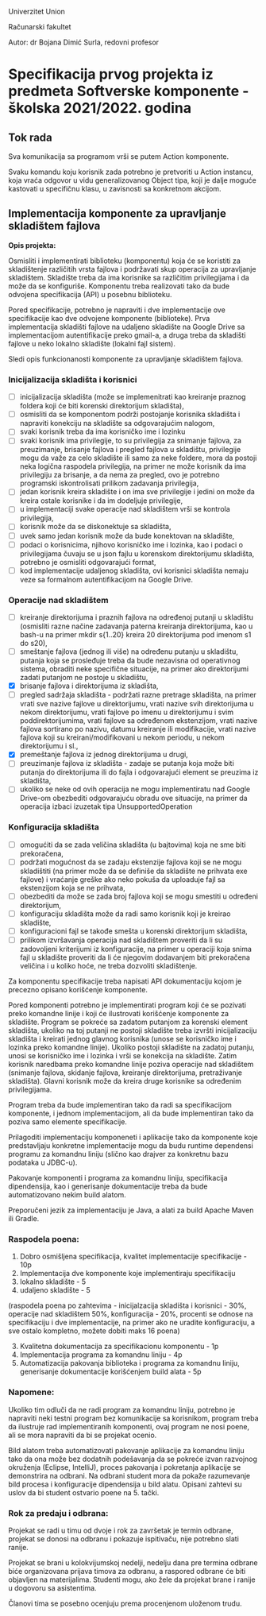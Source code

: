 Univerzitet Union

Računarski fakultet

Autor: dr Bojana Dimić Surla, redovni profesor

# Specifikacija prvog projekta iz predmeta Softverske komponente - školska 2021/2022. godina

## Tok rada

Sva komunikacija sa programom vrši se putem Action komponente.

Svaku komandu koju korisnik zada potrebno je pretvoriti u Action instancu, koja vraća odgovor u vidu generalizovanog Object tipa, koji je dalje moguće kastovati u specifičnu klasu, u zavisnosti sa konkretnom akcijom.

## Implementacija komponente za upravljanje skladištem fajlova

**Opis projekta:**

Osmisliti i implementirati biblioteku (komponentu) koja će se koristiti za skladištenje različitih vrsta fajlova i podržavati skup operacija za upravljanje skladištem. Skladište treba da ima korisnike sa različitim privilegijama i da može da se
konfiguriše. Komponentu treba realizovati tako da bude odvojena specifikacija (API) u posebnu biblioteku.

Pored specifikacije, potrebno je napraviti i dve implementacije ove specifikacije kao dve odvojene komponente (biblioteke). Prva implementacija skladišti fajlove na udaljeno skladište na Google Drive sa implementacijom autentifikacije preko gmail-a, a druga treba da skladišti fajlove u neko lokalno skladište (lokalni fajl sistem).

Sledi opis funkcionanosti komponente za upravljanje skladištem fajlova.

### Inicijalizacija skladišta i korisnici

- [ ] inicijalizacija skladišta (može se implemenitrati kao kreiranje praznog foldera koji će biti korenski direktorijum skladišta),
- [ ] osmisliti da se komponentom podrži postojanje korisnika skladišta i napraviti konekciju na skladište sa odgovarajućim nalogom,
- [ ] svaki korisnik treba da ima korisničko ime i lozinku
- [ ] svaki korisnik ima privilegije, to su privilegija za snimanje fajlova, za preuzimanje, brisanje fajlova i pregled fajlova u skladištu, privilegije mogu da važe za celo skladište ili samo za neke foldere, mora da postoji neka logična raspodela privilegija, na primer ne može korisnik da ima privilegiju za brisanje, a da nema za pregled, ovo je potrebno programski iskontrolisati prilikom zadavanja privilegija,
- [ ] jedan korisnik kreira skladište i on ima sve privilegije i jedini on može da kreira ostale korisnike i da im dodeljuje privilegije,
- [ ] u implementaciji svake operacije nad skladištem vrši se kontrola privilegija,
- [ ] korisnik može da se diskonektuje sa skladišta,
- [ ] uvek samo jedan korisnik može da bude konektovan na skladište,
- [ ] podaci o korisnicima, njihovo korisničko ime i lozinka, kao i podaci o privilegijama čuvaju se u json fajlu u korenskom direktorijumu skladišta, potrebno je osmisliti odgovarajući format,
- [ ] kod implementacije udaljenog skladišta, ovi korisnici skladišta nemaju veze sa formalnom autentifikacijom na Google Drive.

### Operacije nad skladištem

- [ ] kreiranje direktorijuma i praznih fajlova na određenoj putanji u skladištu (osmisliti razne načine zadavanja paterna kreiranja direktorijuma, kao u bash-u na primer mkdir s{1..20} kreira 20 direktorijuma pod imenom s1 do s20),
- [ ] smeštanje fajlova (jednog ili više) na određenu putanju u skladištu, putanja koja se prosleđuje treba da bude nezavisna od operativnog sistema, obraditi neke specifične situacije, na primer ako direktorijumi zadati putanjom ne postoje u skladištu,
- [x] brisanje fajlova i direktorijuma iz skladišta,
- [ ] pregled sadržaja skladišta - podržati razne pretrage skladišta, na primer vrati sve nazive fajlove u direktorijumu, vrati nazive svih direktorijuma u nekom direktorijumu, vrati fajlove po imenu u direktorijumu i svim poddirektorijumima, vrati fajlove sa određenom ekstenzijom, vrati nazive fajlova sortirano po nazivu, datumu kreiranje ili modifikacije, vrati nazive fajlova koji su kreirani/modifikovani u nekom periodu, u nekom direktorijumu i sl.,
- [x] premeštanje fajlova iz jednog direktorijuma u drugi,
- [ ] preuzimanje fajlova iz skladišta - zadaje se putanja koja može biti putanja do direktorijuma ili do fajla i odgovarajući element se preuzima iz skladišta,
- [ ] ukoliko se neke od ovih operacija ne mogu implementiratu nad Google Drive-om obezbediti odgovarajuću obradu ove situacije, na primer da operacija izbaci izuzetak tipa UnsupportedOperation

### Konfiguracija skladišta

- [ ] omogućiti da se zada veličina skladišta (u bajtovima) koja ne sme biti prekoračena,
- [ ] podržati mogućnost da se zadaju ekstenzije fajlova koji se ne mogu skladištiti (na primer može da se definiše da skladište ne prihvata exe fajlove) i vraćanje greške ako neko pokuša da uploaduje fajl sa ekstenzijom koja se ne
  prihvata,
- [ ] obezbediti da može se zada broj fajlova koji se mogu smestiti u određeni direktorijum,
- [ ] konfiguraciju skladišta može da radi samo korisnik koji je kreirao skladište,
- [ ] konfiguracioni fajl se takođe smešta u korenski direktorijum skladišta,
- [ ] prilikom izvršavanja operacija nad skladištem proveriti da li su zadovoljeni kriterijumi iz konfiguracije, na primer u operaciji koja snima fajl u skladište proveriti da li će njegovim dodavanjem biti prekoračena veličina i u koliko hoće, ne treba dozvoliti skladištenje.

Za komponentu specifikacije treba napisati API dokumentaciju kojom je precezno opisano korišćenje komponente.

Pored komponenti potrebno je implementirati program koji će se pozivati preko komandne linije i koji će ilustrovati korišćenje komponente za skladište. Program se pokreće sa zadatom putanjom za korenski element skladišta, ukoliko na toj putanji ne postoji skladište treba izvršti inicijalizaciju skladišta i kreirati jednog glavnog korisnika (unose se korisničko ime i lozinka preko komandne linije). Ukoliko postoji skladište na zadatoj putanju, unosi se korisničko ime i lozinka i vrši se konekcija na skladište. Zatim korisnik naredbama preko komandne linije poziva operacije nad skladištem (snimanje fajlova, skidanje fajlova, kreiranje direktorijuma, pretraživanje skladišta). Glavni korisnik može da kreira druge korisnike sa određenim privilegijama.

Program treba da bude implementiran tako da radi sa specifikacijom komponente, i jednom implementacijom, ali da bude implementiran tako da poziva samo elemente specifikacije.

Prilagoditi implementaciju komponeneti i aplikacije tako da komponente koje predstavljaju konkretne implementacije mogu da budu runtime dependensi programu za komandnu liniju (slično kao drajver za konkretnu bazu podataka u
JDBC-u).

Pakovanje komponenti i programa za komandnu liniju, specifikacija dipendensija, kao i generisanje dokumentacije treba da bude automatizovano nekim build alatom.

Preporučeni jezik za implementaciju je Java, a alati za build Apache Maven ili Gradle.

### Raspodela poena:

1. Dobro osmišljena specifikacija, kvalitet implementacije specifikacije - 10p
2. Implementacija dve komponente koje implementiraju specifikaciju
  1. lokalno skladište - 5
  2. udaljeno skladište - 5

(raspodela poena po zahtevima - inicijalzacija skladišta i korisnici - 30%, operacije nad skladištem 50%, konfiguracija - 20%, procenti se odnose na specifikaciju i dve implementacije, na primer ako ne uradite konfiguraciju, a sve ostalo kompletno, možete dobiti maks 16 poena)

3. Kvalitetna dokumentacija za specifikacionu komponentu - 1p
4. Implementacija programa za komandnu liniju - 4p
5. Automatizacija pakovanja biblioteka i programa za komandnu liniju, generisanje dokumentacije korišćenjem build alata - 5p

### Napomene:

Ukoliko tim odluči da ne radi program za komandnu liniju, potrebno je napraviti neki testni program bez komunikacije sa korisnikom, program treba da ilustruje rad implementiranih komponenti, ovaj program ne nosi poene, ali se mora napraviti da bi se projekat ocenio.

Bild alatom treba automatizovati pakovanje aplikacije za komandnu liniju tako da ona može bez dodatnih podešavanja da se pokreće izvan razvojnog okruženja (Eclipse, IntelliJ), proces pakovanja i pokretanja aplikacije se demonstrira na
odbrani. Na odbrani student mora da pokaže razumevanje bild procesa i konfiguracije dipendensija u bild alatu. Opisani zahtevi su uslov da bi student ostvario poene na 5. tački.

### Rok za predaju i odbrana:

Projekat se radi u timu od dvoje i rok za završetak je termin odbrane, projekat se donosi na odbranu i pokazuje ispitivaču, nije potrebno slati ranije.

Projekat se brani u kolokvijumskoj nedelji, nedelju dana pre termina odbrane biće organizovana prijava timova za odbranu, a raspored odbrane će biti objavljen na materijalima. Studenti mogu, ako žele da projekat brane i ranije u dogovoru sa asistentima.

Članovi tima se posebno ocenjuju prema procenjenom uloženom trudu.